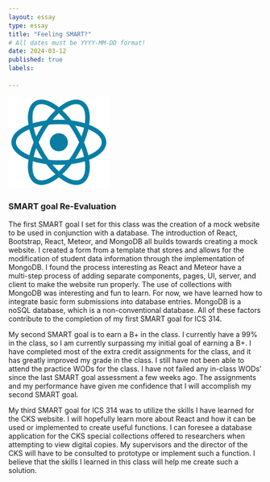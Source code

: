 ```yaml
---
layout: essay
type: essay
title: "Feeling SMART?"
# All dates must be YYYY-MM-DD format!
date: 2024-03-12
published: true
labels:

---
```

<img width="200px" class="rounded float-start pe-4" src="../img/feelingsmart/react_logo.png">

### SMART goal Re-Evaluation
The first SMART goal I set for this class was the creation of a mock website to be used in conjunction with a database. The introduction of React, Bootstrap, React, Meteor, and MongoDB all builds towards creating a mock website. I created a form from a template that stores and allows for the modification of student data information through the implementation of MongoDB. I found the process interesting as React and Meteor have a multi-step process of adding separate components, pages, UI, server, and client to make the website run properly. The use of collections with MongoDB was interesting and fun to learn. For now, we have learned how to integrate basic form submissions into database entries. MongoDB is a noSQL database, which is a non-conventional database. All of these factors contribute to the completion of my first SMART goal for ICS 314.

My second SMART goal is to earn a B+ in the class. I currently have a 99% in the class, so I am currently surpassing my initial goal of earning a B+. I have completed most of the extra credit assignments for the class, and it has greatly improved my grade in the class. I still have not been able to attend the practice WODs for the class. I have not failed any in-class WODs’ since the last SMART goal assessment a few weeks ago. The assignments and my performance have given me confidence that I will accomplish my second SMART goal.
 
My third SMART goal for ICS 314 was to utilize the skills I have learned for the CKS website. I will hopefully learn more about React and how it can be used or implemented to create useful functions. I can foresee a database application for the CKS special collections offered to researchers when attempting to view digital copies. My supervisors and the director of the CKS will have to be consulted to prototype or implement such a function. I believe that the skills I learned in this class will help me create such a solution.

